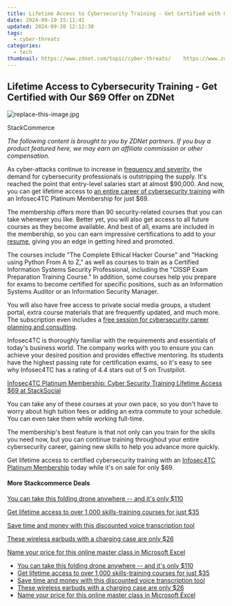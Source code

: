 ```yaml
---
title: Lifetime Access to Cybersecurity Training - Get Certified with Our $69 Offer on ZDNet
date: 2024-09-19 15:11:41
updated: 2024-09-20 12:12:30
tags:
  - cyber-threats
categories:
  - tech
thumbnail: https://www.zdnet.com/topic/cyber-threats/    https://www.zdnet.com/a/img/resize/8f4594e89d985cc08aa555f0b3cd8c8ade581dc5/2022/08/25/80ab1535-669e-4374-b345-22ee0c4e0573/zd-infosec4tc.jpg?width=170&height=96&fit=crop&auto=webp
---
```


## Lifetime Access to Cybersecurity Training - Get Certified with Our $69 Offer on ZDNet

![replace-this-image.jpg](https://www.zdnet.com/a/img/resize/62c86bd41910b7377fac6f656371d71d6040fc9b/2022/08/25/80ab1535-669e-4374-b345-22ee0c4e0573/zd-infosec4tc.jpg?auto=webp&width=1280)

StackCommerce

_The following content is brought to you by ZDNet partners. If you buy a product featured here, we may earn an affiliate commission or other compensation._

As cyber-attacks continue to increase in [frequency and severity](https://www.zdnet.com/article/google-blocked-largest-web-ddos-ever/), the demand for cybersecurity professionals is outstripping the supply. It's reached the point that entry-level salaries start at almost $90,000\. And now, you can get lifetime access to [an entire career of cybersecurity training](https://stacksocial.com/sales/infosec4tc-platinum-membership-lifetime-access?utm%5Fsource=zdnet.com&utm%5Fmedium=referral&utm%5Fcampaign=infosec4tc-platinum-membership-lifetime-access&utm%5Fterm=scsf-552722&utm%5Fcontent=a0x1P000004lhZSQAY&scsonar=1&aid=a-ceempx7z) with an Infosec4TC Platinum Membership for just $69.

The membership offers more than 90 security-related courses that you can take whenever you like. Better yet, you will also get access to all future courses as they become available. And best of all, exams are included in the membership, so you can earn impressive certifications to add to your [resume](https://www.zdnet.com/article/get-an-ai-resume-writer-website-job-board-and-much-more-for-only-40/), giving you an edge in getting hired and promoted.

The courses include "The Complete Ethical Hacker Course" and "Hacking using Python From A to Z," as well as courses to train as a Certified Information Systems Security Professional, including the "CISSP Exam Preparation Training Course." In addition, some courses help you prepare for exams to become certified for specific positions, such as an Information Systems Auditor or an Information Security Manager.

You will also have free access to private social media groups, a student portal, extra course materials that are frequently updated, and much more. The subscription even includes a [free session for cybersecurity career planning and consulting](https://stacksocial.com/sales/infosec4tc-platinum-membership-lifetime-access?utm%5Fsource=zdnet.com&utm%5Fmedium=referral&utm%5Fcampaign=infosec4tc-platinum-membership-lifetime-access&utm%5Fterm=scsf-552722&utm%5Fcontent=a0x1P000004lhZSQAY&scsonar=1&aid=a-ceempx7z).

Infosec4TC is thoroughly familiar with the requirements and essentials of today's business world. The company works with you to ensure you can achieve your desired position and provides effective mentoring. Its students have the highest passing rate for certification exams, so it's easy to see why Infosec4TC has a rating of 4.4 stars out of 5 on Trustpilot.

[Infosec4TC Platinum Membership: Cyber Security Training Lifetime Access $69 at StackSocial](https://stacksocial.com/sales/infosec4tc-platinum-membership-lifetime-access?utm%5Fsource=zdnet.com&utm%5Fmedium=referral&utm%5Fcampaign=infosec4tc-platinum-membership-lifetime-access&utm%5Fterm=scsf-552722&utm%5Fcontent=a0x1P000004lhZSQAY&scsonar=1&aid=a-ceempx7z)

You can take any of these courses at your own pace, so you don't have to worry about high tuition fees or adding an extra commute to your schedule. You can even take them while working full-time.

The membership's best feature is that not only can you train for the skills you need now, but you can continue training throughout your entire cybersecurity career, gaining new skills to help you advance more quickly.

Get lifetime access to certified cybersecurity training with an [Infosec4TC Platinum Membership](https://stacksocial.com/sales/infosec4tc-platinum-membership-lifetime-access?utm%5Fsource=zdnet.com&utm%5Fmedium=referral&utm%5Fcampaign=infosec4tc-platinum-membership-lifetime-access&utm%5Fterm=scsf-552722&utm%5Fcontent=a0x1P000004lhZSQAY&scsonar=1&aid=a-ceempx7z) today while it's on sale for only $69.

#### More Stackcommerce Deals

[You can take this folding drone anywhere -- and it's only $110](https://www.zdnet.com/article/get-a-folding-drone-you-can-take-with-you-anywhere-for-110/ "You can take this folding drone anywhere  -- and it's only $110")

[Get lifetime access to over 1,000 skills-training courses for just $35](https://www.zdnet.com/article/learn-it-coding-and-design-skills-for-just-20-with-this-course-pack/ "Get lifetime access to over 1,000 skills-training courses for just $35")

[Save time and money with this discounted voice transcription tool](https://www.zdnet.com/article/save-money-and-time-with-this-discounted-voice-transcription-tool/ "Save time and money with this discounted voice transcription tool")

[These wireless earbuds with a charging case are only $26](https://www.zdnet.com/article/get-these-wireless-earbuds-with-a-charging-case-for-just-26/ "These wireless earbuds with a charging case are only $26")

[Name your price for this online master class in Microsoft Excel](https://www.zdnet.com/article/name-your-price-for-this-online-master-class-in-microsoft-excel/ "Name your price for this online master class in Microsoft Excel")

* [You can take this folding drone anywhere -- and it's only $110](https://www.zdnet.com/article/get-a-folding-drone-you-can-take-with-you-anywhere-for-110/ "You can take this folding drone anywhere  -- and it's only $110")
* [Get lifetime access to over 1,000 skills-training courses for just $35](https://www.zdnet.com/article/learn-it-coding-and-design-skills-for-just-20-with-this-course-pack/ "Get lifetime access to over 1,000 skills-training courses for just $35")
* [Save time and money with this discounted voice transcription tool](https://www.zdnet.com/article/save-money-and-time-with-this-discounted-voice-transcription-tool/ "Save time and money with this discounted voice transcription tool")
* [These wireless earbuds with a charging case are only $26](https://www.zdnet.com/article/get-these-wireless-earbuds-with-a-charging-case-for-just-26/ "These wireless earbuds with a charging case are only $26")
* [Name your price for this online master class in Microsoft Excel](https://www.zdnet.com/article/name-your-price-for-this-online-master-class-in-microsoft-excel/ "Name your price for this online master class in Microsoft Excel")

<ins class="adsbygoogle"
     style="display:block"
     data-ad-format="autorelaxed"
     data-ad-client="ca-pub-7571918770474297"
     data-ad-slot="1223367746"></ins>



<ins class="adsbygoogle"
     style="display:block"
     data-ad-client="ca-pub-7571918770474297"
     data-ad-slot="8358498916"
     data-ad-format="auto"
     data-full-width-responsive="true"></ins>
